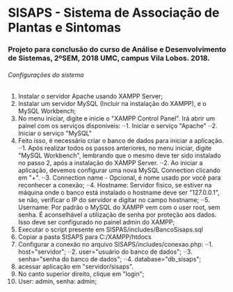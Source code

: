 # SISAPS - Sistema de Associação de Plantas e Sintomas
### Projeto para conclusão do curso de Análise e Desenvolvimento de Sistemas, 2ºSEM, 2018 UMC, campus Vila Lobos. 2018.

###### Configurações do sistema

1. Instalar o servidor Apache usando XAMPP Server;
2. Instalar um servidor MySQL (Incluir na instalação do XAMPP), e o MySQL Workbench;
3. No menu iniciar, digite e inicie o "XAMPP Control Panel". Irá abrir um painel com os serviços disponíveis:
    ⋅⋅1. Iniciar o serviço "Apache"
    ⋅⋅2. Iniciar o serviço "MySQL"
4. Feito isso, é necessário criar o banco de dados para iniciar a aplicação.
    ⋅⋅1. Após realizar todos os passos anteriores, no menu iniciar, digite "MySQL Workbench", lembrando que o mesmo deve ter sido instalado no passo 2, após a instalação do XAMPP Server.
    ⋅⋅2. Ao iniciar a aplicação, devemos configurar uma nova MySQL Connection clicando em "+".
    ⋅⋅3. Connection name - Opcional, é nome usado por você para reconhecer a conexão;
    ⋅⋅4. Hostname: Servidor fisico, se estiver na máquina onde o banco está instalado o hostname deve ser "127.0.0.1", se não, verificar o IP do servidor e digitar no campo hostname;
    ⋅⋅5. Username: Por padrão o MySQL do XAMPP vem com o user root, sem senha. É aconselhável a utilização de senha por proteção aos dados. Isso deve ser configurado no painel admin do XAMPP;
4. Executar o script presente em SISPAS/includes/BancoSisaps.sql
5. Copiar a pasta SISAPS para C:/XAMPP/htdocs
6. Configurar a conexão no arquivo SISAPS/includes/conexao.php:
    ⋅⋅1. host="servidor";
    ⋅⋅2. user="usuário do banco de dados";
    ⋅⋅3. senha="senha do banco de dados";
    ⋅⋅4. database="db_sisaps";
7. acessar aplicação em "servidor/sisaps".
8. No canto superior direito, clique em "login";
9. User: admin, senha: admin;



